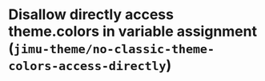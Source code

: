# Disallow directly access theme.colors in variable assignment (`jimu-theme/no-classic-theme-colors-access-directly`)

<!-- end auto-generated rule header -->

